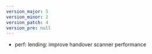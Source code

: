 ```yaml
---
version_major: 5
version_minor: 2
version_patch: 4
version_pre: null
---
```


- perf: lending: improve handover scanner performance

